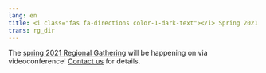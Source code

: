```yaml
---
lang: en
title: <i class="fas fa-directions color-1-dark-text"></i> Spring 2021 Regional Gathering directions
trans: rg_dir
---
```

The [spring 2021 Regional Gathering](/next_rg_program) will be happening on via videoconference! [Contact us](/contact.html) for details.
